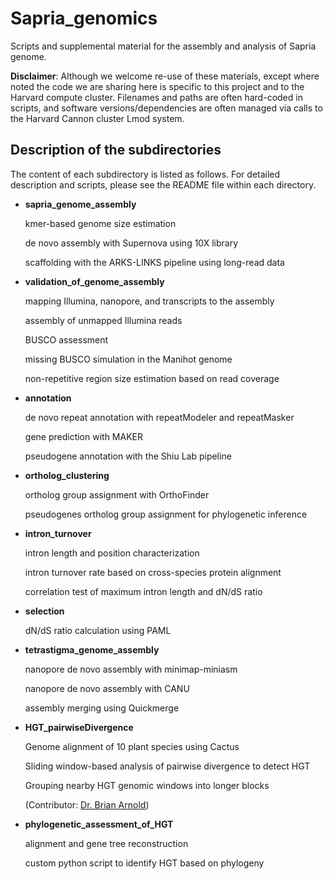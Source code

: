 # Sapria_genomics
Scripts and supplemental material for the assembly and analysis of Sapria genome.

**Disclaimer**: Although we welcome re-use of these materials, except where noted the code we are sharing here is specific to this project and to the Harvard compute cluster. Filenames and paths are often hard-coded in scripts, and software versions/dependencies are often managed via calls to the Harvard Cannon cluster Lmod system.

Description of the subdirectories
----------------------
The content of each subdirectory is listed as follows. For detailed description and scripts, please see the README file within each directory.

- **sapria_genome_assembly**
  
  kmer-based genome size estimation
  
  de novo assembly with Supernova using 10X library
 
  scaffolding with the ARKS-LINKS pipeline using long-read data 
- **validation_of_genome_assembly**

  mapping Illumina, nanopore, and transcripts to the assembly
  
  assembly of unmapped Illumina reads
  
  BUSCO assessment
  
  missing BUSCO simulation in the Manihot genome
  
  non-repetitive region size estimation based on read coverage
  
- **annotation**
  
  de novo repeat annotation with repeatModeler and repeatMasker
  
  gene prediction with MAKER
   
  pseudogene annotation with the Shiu Lab pipeline
- **ortholog_clustering**
  
  ortholog group assignment with OrthoFinder
  
  pseudogenes ortholog group assignment for phylogenetic inference
  
- **intron_turnover**
  
  intron length and position characterization
  
  intron turnover rate based on cross-species protein alignment
  
  correlation test of maximum intron length and dN/dS ratio

- **selection**

  dN/dS ratio calculation using PAML

- **tetrastigma_genome_assembly**

  nanopore de novo assembly with minimap-miniasm
  
  nanopore de novo assembly with CANU
  
  assembly merging using Quickmerge
  
- **HGT_pairwiseDivergence**

  Genome alignment of 10 plant species using Cactus
  
  Sliding window-based analysis of pairwise divergence to detect HGT
  
  Grouping nearby HGT genomic windows into longer blocks
  
  (Contributor: [Dr. Brian Arnold](https://github.com/brian-arnold))

- **phylogenetic_assessment_of_HGT**
  
  alignment and gene tree reconstruction
  
  custom python script to identify HGT based on phylogeny
  
